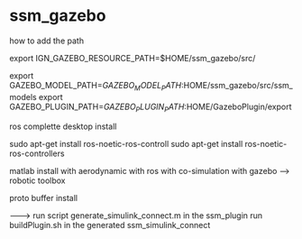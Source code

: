 # ssm_gazebo

how to add the path

export IGN_GAZEBO_RESOURCE_PATH=$HOME/ssm_gazebo/src/

export GAZEBO_MODEL_PATH=$GAZEBO_MODEL_PATH:$HOME/ssm_gazebo/src/ssm_models
export GAZEBO_PLUGIN_PATH=${GAZEBO_PLUGIN_PATH}:$HOME/GazeboPlugin/export

ros complette desktop install

sudo apt-get install ros-noetic-ros-controll
sudo apt-get install ros-noetic-ros-controllers


matlab install 
with aerodynamic
with ros
with co-simulation with gazebo --> robotic toolbox

proto buffer install 


---> run script generate_simulink_connect.m in the ssm_plugin
run buildPlugin.sh in the generated ssm_simulink_connect